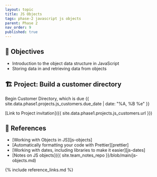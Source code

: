 ```yaml
---
layout: topic
title: JS Objects
tags: phase-2 javascript js objects
parent: Phase 2
nav_order: 9
published: true
---
```


## 🎯 Objectives

- Introduction to the object data structure in JavaScript
- Storing data in and retrieving data from objects

## 🏗️ Project: Build a customer directory

Begin Customer Directory, which is due {{ site.data.phase1.projects.js_customers.due_date | date: "%A, %B %e" }}

[Link to Project invitation]({{ site.data.phase1.projects.js_customers.url }})

## 🔖 References

- [Working with Objects in JS][js-objects]
- [Automatically formatting your code with Prettier][prettier]
- [Working with dates, including libraries to make it easier][js-dates]
- [Notes on JS objects]({{ site.team_notes_repo }}/blob/main/js-objects.md)

{% include reference_links.md %}
